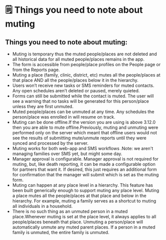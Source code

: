 # 🗒 Things you need to note about muting



## Things you need to note about muting:

* Muting is temporary thus the muted people/places are not deleted and all historical data for all muted people/places remains in the app.
* The form is accessible from people/place profiles on the People page or from the Reports page.
* Muting a place (family, clinic, district, etc) mutes all the people/places at that place AND all the people/places below it in the hierarchy.
* Users won’t receive new tasks or SMS reminders for muted contacts. Any open schedules aren’t deleted or paused, merely quieted.
* Forms can still be submitted while the contact is muted. The user will see a warning that no tasks will be generated for this person/place unless they are first unmuted.
* Muted people/places can be unmuted at any time. Any schedules the person/place was enrolled in will resume on track.
* Muting can be done offline.If the version you are using is above 3.12.0 then you are able to mute offline.Previously, muting and unmuting were performed only on the server which meant that offline users would not see the results of submitting mute/unmute reports until they were synced and processed by the server.
* Muting works for both web-app and SMS workflows .Note: we aren't managing families over SMS yet, but might some day.
* Manager approval is configurable. Manager approval is not required for muting, but, like death reporting, it can be made a configurable option for partners that want it. If desired, this just requires an additional form for confirmation that the manager will submit which is set as the muting form.
* Muting can happen at any place level in a hierarchy. This feature has been built generically enough to support muting any place level. Muting a place mutes all the people/places at that place and below in the hierarchy. For example, muting a family serves as a shortcut to muting all individuals in a household.
* There is no such thing as an unmuted person in a muted place.Whenever muting is set at the place level, it always applies to all people/places beneath that place. Unmuting a person/place will automatically unmute any muted parent places. If a person in a muted family is unmuted, the entire family is unmuted.
